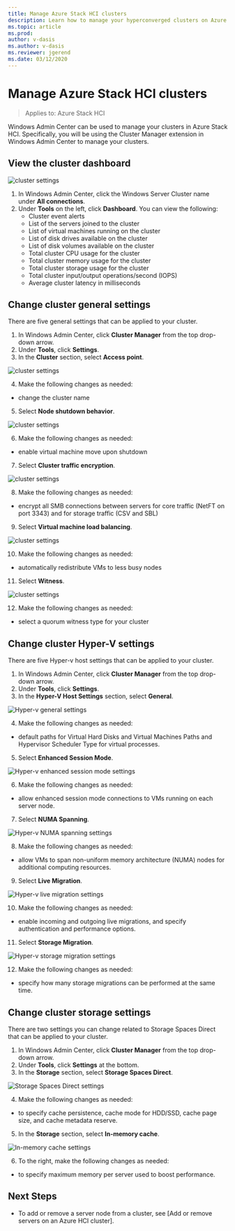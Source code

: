 ```yaml
---
title: Manage Azure Stack HCI clusters
description: Learn how to manage your hyperconverged clusters on Azure Stack HCI. 
ms.topic: article
ms.prod: 
author: v-dasis
ms.author: v-dasis
ms.reviewer: jgerend
ms.date: 03/12/2020
---
```


# Manage Azure Stack HCI clusters

>Applies to: Azure Stack HCI

Windows Admin Center can be used to manage your clusters in Azure Stack HCI. Specifically, you will be using the Cluster Manager extension in Windows Admin Center to manage your clusters.

## View the cluster dashboard ##

![cluster settings](media/manage-cluster/cluster-dashboard.png)

1. In Windows Admin Center, click the Windows Server Cluster name under **All connections**.
1. Under **Tools** on the left, click **Dashboard**. You can view the following:
    - Cluster event alerts
    - List of the servers joined to the cluster
    - List of virtual machines running on the cluster
    - List of disk drives available on the cluster
    - List of disk volumes available on the cluster
    - Total cluster CPU usage for the cluster
    - Total cluster memory usage for the cluster
    - Total cluster storage usage for the cluster
    - Total cluster input/output operations/second (IOPS)
    - Average cluster latency in milliseconds

## Change cluster general settings ##

There are five general settings that can be applied to your cluster.

1. In Windows Admin Center, click **Cluster Manager** from the top drop-down arrow.
1. Under **Tools**, click **Settings**.
1. In the **Cluster** section, select **Access point**.

![cluster settings](media/manage-cluster/cluster-settings-access.png)

4. Make the following changes as needed:

 - change the cluster name
5. Select **Node shutdown behavior**.

![cluster settings](media/manage-cluster/cluster-settings-shutdown.png)

6. Make the following changes as needed:

 - enable virtual machine move upon shutdown


7. Select **Cluster traffic encryption**.

![cluster settings](media/manage-cluster/cluster-settings-encryption.png)

8. Make the following changes as needed:

 - encrypt all SMB connections between servers for core traffic (NetFT on port 3343) and for storage traffic (CSV and SBL) 


9. Select **Virtual machine load balancing**.

![cluster settings](media/manage-cluster/cluster-settings-vm-load.png)

10. Make the following changes as needed:

 - automatically redistribute VMs to less busy nodes


11. Select **Witness**.

![cluster settings](media/manage-cluster/cluster-settings-witness.png)

12. Make the following changes as needed:

 - select a quorum witness type for your cluster

## Change cluster Hyper-V settings ##

There are five Hyper-v host settings that can be applied to your cluster.

1. In Windows Admin Center, click **Cluster Manager** from the top drop-down arrow.
1. Under **Tools**, click **Settings**.
1. In the **Hyper-V Host Settings** section, select **General**.

![Hyper-v general settings](media/manage-cluster/cluster-settings-hyperv.png)

4. Make the following changes as needed:

 - default paths for Virtual Hard Disks and Virtual Machines Paths and Hypervisor Scheduler Type for virtual processes.


5. Select **Enhanced Session Mode**.

![Hyper-v enhanced session mode settings](media/manage-cluster/cluster-settings-session.png)

6. Make the following changes as needed:

 - allow enhanced session mode connections to VMs running on each server node.

7. Select **NUMA Spanning**.

![Hyper-v NUMA spanning settings](media/manage-cluster/cluster-settings-numa.png)

8. Make the following changes as needed:

 - allow VMs to span non-uniform memory architecture (NUMA) nodes for additional computing resources.

9. Select **Live Migration**.

![Hyper-v live migration settings](media/manage-cluster/cluster-settings-liv-migration.png)

10. Make the following changes as needed:

 - enable incoming and outgoing live migrations, and specify authentication and performance options.

 11. Select **Storage Migration**.

 ![Hyper-v storage migration settings](media/manage-cluster/cluster-settings-sto-migration.png)

12. Make the following changes as needed:

  - specify how many storage migrations can be performed at the same time.

## Change cluster storage settings ##

There are two settings you can change related to Storage Spaces Direct that can be applied to your cluster.

1. In Windows Admin Center, click **Cluster Manager** from the top drop-down arrow.
1. Under **Tools**, click **Settings** at the bottom.
1. In the **Storage** section, select **Storage Spaces Direct**.

![Storage Spaces Direct settings](media/manage-cluster/cluster-settings-ssd.png)

4. Make the following changes as needed:

 - to specify cache persistence, cache mode for HDD/SSD, cache page size, and cache metadata reserve.

5. In the **Storage** section, select **In-memory cache**.

![In-memory cache settings](media/manage-cluster/cluster-settings-memory.png)

6. To the right, make the following changes as needed:

  - to specify maximum memory per server used to boost performance.

## Next Steps ##

- To add or remove a server node from a cluster, see [Add or remove servers on an Azure HCI cluster].